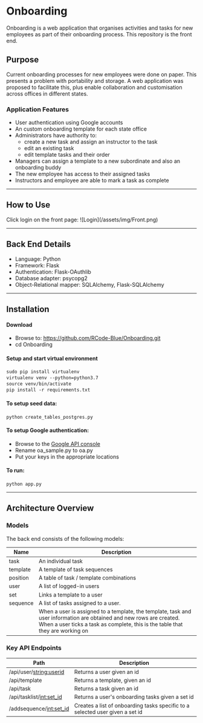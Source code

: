 <h1>Onboarding</h1>
Onboarding is a web application that organises activities and tasks for new employees as part of their onboarding process. This repository is the front end.

<h2>Purpose</h2>
Current onboarding processes for new employees were done on paper. This presents a problem with portability and storage. A web application was proposed to facilitate this, plus enable collaboration and customisation across offices in different states.

<h3>Application Features</h3>
<ul>
<li>User authentication using Google accounts</li>
<li>An custom onboarding template for each state office</li>
<li>Administrators have authority to:
  <ul>
  <li>create a new task and assign an instructor to the task</li>
  <li>edit an existing task</li>
  <li>edit template tasks and their order</li>
  </ul>
<li>Managers can assign a template to a new subordinate and also an onboarding buddy</li>
<li>The new employee has access to their assigned tasks</li>
<li>Instructors and employee are able to mark a task as complete</li>
</ul>

***
<h2>How to Use</h2>
Click login on the front page:
![Login](/assets/img/Front.png)


***
<h2>Back End Details</h2>
<ul>
<li>Language: Python</li>
<li>Framework: Flask</li>
<li>Authentication: Flask-OAuthlib</li>
<li>Database adapter: psycopg2</li>
<li>Object-Relational mapper: SQLAlchemy, Flask-SQLAlchemy</li>
</ul>

***

<h2>Installation</h2>
<h4>Download</h4>

- Browse to: https://github.com/RCode-Blue/Onboarding.git
- cd Onboarding


<h4>Setup and start virtual environment</h4>

    sudo pip install virtualenv
    virtualenv venv --python=python3.7
    source venv/bin/activate
    pip install -r requirements.txt



<h4>To setup seed data:</h4>

    python create_tables_postgres.py


<h4>To setup Google authentication:</h4>

- Browse to the [Google API console](https://console.developers.google.com) 
- Rename oa_sample.py to oa.py
- Put your keys in the appropriate locations


<h4>To run:</h4>

    python app.py


***

<h2>Architecture Overview</h2>
<h3>Models</h3>
The back end consists of the following models:

| Name     | Description                                                                                                                                                                                            |
| -------- | ------------------------------------------------------------------------------------------------------------------------------------------------------------------------------------------------------ |
| task     | An individual task                                                                                                                                                                                     |
| template | A template of task sequences                                                                                                                                                                           |
| position | A table of task / template combinations                                                                                                                                                                |
| user     | A list of logged-in users                                                                                                                                                                              |
| set      | Links a template to a user                                                                                                                                                                             |
| sequence | A list of tasks assigned to a user.                                                                                                                                                                    |
|          | When a user is assigned to a template, the template, task and user information are obtained and new rows are created. When a user ticks a task as complete, this is the table that they are working on |


<h3> Key API Endpoints</h3>

| Path                       | Description                                                                        |
| -------------------------- | ---------------------------------------------------------------------------------- |
| /api/user/<string:userid>  | Returns a user given an id                                                         |
| /api/template              | Returns a template, given an id                                                    |
| /api/task                  | Returns a task given an id                                                         |
| /api/tasklist/<int:set_id> | Returns a user's onboarding tasks given a set id                                   |
| /addsequence/<int:set_id>  | Creates a list of onboarding tasks specific      to a selected user given a set id |




